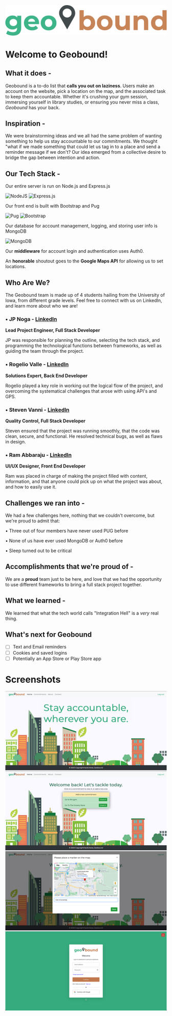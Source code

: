 ![MainLogo](https://github.com/JP-N/geobound/blob/master/geopictures/bannerlogo.png?raw=true)

# Welcome to Geobound!

## What it does -
Geobound is a to-do list that **calls you out on laziness**. Users make an account on the website, pick a location on the map, and the associated task to keep them accountable. Whether it's crushing your gym session, immersing yourself in library studies, or ensuring you never miss a class, _Geobound_ has your back.

## Inspiration -
We were brainstorming ideas and we all had the same problem of wanting something to help us stay accountable to our commitments. We thought "what if we made something that could let us tag in to a place and send a reminder message if we don't? Our idea emerged from a collective desire to bridge the gap between intention and action.

## Our Tech Stack -
Our entire server is run on Node.js and Express.js

![NodeJS](https://img.shields.io/badge/node.js-6DA55F?style=for-the-badge&logo=node.js&logoColor=white)
![Express.js](https://img.shields.io/badge/express.js-%23404d59.svg?style=for-the-badge&logo=express&logoColor=%2361DAFB)

Our front end is built with Bootstrap and Pug

![Pug](https://img.shields.io/badge/Pug-FFF?style=for-the-badge&logo=pug&logoColor=A86454)
![Bootstrap](https://img.shields.io/badge/bootstrap-%238511FA.svg?style=for-the-badge&logo=bootstrap&logoColor=white)

Our database for account management, logging, and storing user info is MongoDB

![MongoDB](https://img.shields.io/badge/MongoDB-%234ea94b.svg?style=for-the-badge&logo=mongodb&logoColor=white)

Our **middleware** for account login and authentication uses Auth0.

An **honorable** shoutout goes to the **Google Maps API** for allowing us to set locations.

## Who Are We? 
The Geobound team is made up of 4 students hailing from the University of Iowa, from different grade levels. Feel free to connect with us on LinkedIn, and learn more about who we are!

### • JP Noga - [LinkedIn](https://www.linkedin.com/in/jp-noga/)
**Lead Project Engineer, Full Stack Developer**

JP was responsible for planning the outline, selecting the tech stack, and programming the technological functions between frameworks, as well as guiding the team through the project.

### •  Rogelio Valle - [LinkedIn](https://www.linkedin.com/in/rvalleia/)
**Solutions Expert, Back End Developer**

Rogelio played a key role in working out the logical flow of the project, and overcoming the systematical challenges that arose with using API's and GPS.

### • Steven Vanni - [LinkedIn](https://www.linkedin.com/in/svanni/)
**Quality Control, Full Stack Developer**

Steven ensured that the project was running smoothly, that the code was clean, secure, and functional. He resolved technical bugs, as well as flaws in design.

### • Ram Abbaraju - [LinkedIn](https://www.linkedin.com/in/ram-abbaraju-9ba594237/)
**UI/UX Designer, Front End Developer**

Ram was placed in charge of making the project filled with content, information, and that anyone could pick up on what the project was about, and how to easily use it.



## Challenges we ran into - 
We had a few challenges here, nothing that we couldn't overcome, but we're proud to admit that:

• Three out of four members have never used PUG before

• None of us have ever used MongoDB or Auth0 before

• Sleep turned out to be critical

## Accomplishments that we're proud of - 
We are a **proud** team just to be here, and love that we had the opportunity to use different frameworks to bring a full stack project together.

## What we learned - 
We learned that what the tech world calls "Integration Hell" is a _very_ real thing. 

## What's next for Geobound
- [ ] Text and Email reminders
- [ ] Cookies and saved logins
- [ ] Potentially an App Store or Play Store app

# Screenshots
![MainPage](https://github.com/JP-N/geobound/blob/master/geopictures/homepage.png?raw=true)
![CommitPage](https://github.com/JP-N/geobound/blob/master/geopictures/commitpage.png?raw=true)
![AddCommitment](https://github.com/JP-N/geobound/blob/master/geopictures/addcommit.png?raw=true)
![Auth0](https://github.com/JP-N/geobound/blob/master/geopictures/auth0.png?raw=true)
